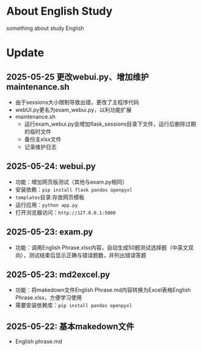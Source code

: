 # About English Study
something about study English

# Update
## 2025-05-25 更改webui.py、增加维护maintenance.sh
- 由于sessions大小限制导致出错，更改了主程序代码
- webUI.py更名为exam_webui.py，以利功能扩展
- maintenance.sh
	- 运行exam_webui.py会增加flask_sessions目录下文件，运行后删除过期的临时文件
	- 备份主xlsx文件
	- 记录维护日志
## 2025-05-24: webui.py
- 功能：增加网页版测试（其他与exam.py相同）
-  安装依赖：`pip install flask pandas openpyxl`
- `templates`目录:存放网页模板
- 运行应用：`python app.py`
- 打开浏览器访问：`http://127.0.0.1:5000`
## 2025-05-23: exam.py
- 功能：调用English Phrase.xlsx内容，自动生成50题测试选择题（中英文双向），测试结束后显示正确与错误题数，并列出错误答题
## 2025-05-23: md2excel.py
- 功能：将makedown文件English Phrase.md内容转换为Excel表格English Phrase.xlsx，方便学习使用
- 需要安装依赖库：`pip install pandas openpyxl`
## 2025-05-22: 基本makedown文件
- English phrase.md
